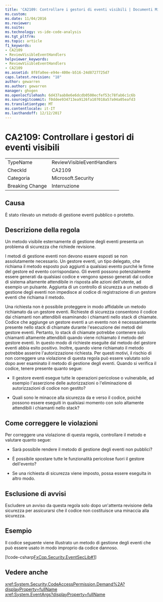 ```yaml
---
title: 'CA2109: Controllare i gestori di eventi visibili | Documenti Microsoft'
ms.custom: 
ms.date: 11/04/2016
ms.reviewer: 
ms.suite: 
ms.technology: vs-ide-code-analysis
ms.tgt_pltfrm: 
ms.topic: article
f1_keywords:
- CA2109
- ReviewVisibleEventHandlers
helpviewer_keywords:
- ReviewVisibleEventHandlers
- CA2109
ms.assetid: 8f8fa0ee-e94e-400e-b516-24d8727725d7
caps.latest.revision: "18"
author: gewarren
ms.author: gewarren
manager: ghogen
ms.openlocfilehash: 6d437aab8e6e6dcdb0500ecfef53c78fab6c1c6b
ms.sourcegitcommit: f0ddee934713ea9126fa107018a57a94a05eafd3
ms.translationtype: MT
ms.contentlocale: it-IT
ms.lasthandoff: 12/12/2017
---
```

# <a name="ca2109-review-visible-event-handlers"></a>CA2109: Controllare i gestori di eventi visibili
|||  
|-|-|  
|TypeName|ReviewVisibleEventHandlers|  
|CheckId|CA2109|  
|Categoria|Microsoft.Security|  
|Breaking Change|Interruzione|  
  
## <a name="cause"></a>Causa  
 È stato rilevato un metodo di gestione eventi pubblico o protetto.  
  
## <a name="rule-description"></a>Descrizione della regola  
 Un metodo visibile esternamente di gestione degli eventi presenta un problema di sicurezza che richiede revisione.  
  
 I metodi di gestione eventi non devono essere esposti se non assolutamente necessario. Un gestore eventi, un tipo delegato, che richiama il metodo esposto può aggiunti a qualsiasi evento purché le firme del gestore ed evento corrispondano. Gli eventi possono potenzialmente essere generati da qualsiasi codice e vengono spesso generati dal codice di sistema altamente attendibile in risposta alle azioni dell'utente, ad esempio un pulsante. Aggiunta di un controllo di sicurezza a un metodo di gestione degli eventi non impedisce al codice di registrazione di un gestore eventi che richiama il metodo.  
  
 Una richiesta non è possibile proteggere in modo affidabile un metodo richiamato da un gestore eventi. Richieste di sicurezza consentono il codice dai chiamanti non attendibili esaminando i chiamanti nello stack di chiamate. Codice che aggiunge un gestore eventi a un evento non è necessariamente presente nello stack di chiamate durante l'esecuzione dei metodi del gestore eventi. Pertanto, lo stack di chiamate potrebbe contenere solo chiamanti altamente attendibili quando viene richiamato il metodo del gestore eventi. In questo modo di richieste eseguite dal metodo del gestore eventi abbia esito positivo. Inoltre, quando viene richiamato il metodo potrebbe asserire l'autorizzazione richiesta. Per questi motivi, il rischio di non correggere una violazione di questa regola può essere valutato solo dopo aver esaminato il metodo di gestione degli eventi. Quando si verifica il codice, tenere presente quanto segue:  
  
-   Il gestore eventi esegue tutte le operazioni pericolose o vulnerabile, ad esempio l'asserzione delle autorizzazioni o l'eliminazione di autorizzazioni di codice non gestito?  
  
-   Quali sono le minacce alla sicurezza da e verso il codice, poiché possono essere eseguiti in qualsiasi momento con solo altamente attendibili i chiamanti nello stack?  
  
## <a name="how-to-fix-violations"></a>Come correggere le violazioni  
 Per correggere una violazione di questa regola, controllare il metodo e valutare quanto segue:  
  
-   Sarà possibile rendere il metodo di gestione degli eventi non pubblici?  
  
-   È possibile spostare tutte le funzionalità pericolose fuori il gestore dell'evento?  
  
-   Se una richiesta di sicurezza viene imposto, possa essere eseguita in altro modo.  
  
## <a name="when-to-suppress-warnings"></a>Esclusione di avvisi  
 Escludere un avviso da questa regola solo dopo un'attenta revisione della sicurezza per assicurarsi che il codice non costituisce una minaccia alla sicurezza.  
  
## <a name="example"></a>Esempio  
 Il codice seguente viene illustrato un metodo di gestione degli eventi che può essere usato in modo improprio da codice dannoso.  
  
 [!code-csharp[FxCop.Security.EventSecLib#1](../code-quality/codesnippet/CSharp/ca2109-review-visible-event-handlers_1.cs)]  
  
## <a name="see-also"></a>Vedere anche  
 <xref:System.Security.CodeAccessPermission.Demand%2A?displayProperty=fullName>   
 <xref:System.EventArgs?displayProperty=fullName>   
 